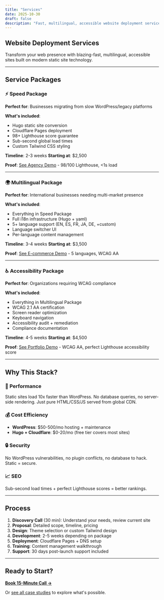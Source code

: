 ```yaml
---
title: "Services"
date: 2025-10-30
draft: false
description: "Fast, multilingual, accessible website deployment services. From concept to production in weeks, not months."
---
```


## Website Deployment Services

Transform your web presence with blazing-fast, multilingual, accessible sites built on modern static site technology.

---

## Service Packages

### ⚡ Speed Package
**Perfect for**: Businesses migrating from slow WordPress/legacy platforms

**What's included**:
- Hugo static site conversion
- Cloudflare Pages deployment
- 98+ Lighthouse score guarantee
- Sub-second global load times
- Custom Tailwind CSS styling

**Timeline**: 2-3 weeks
**Starting at**: $2,500

**Proof**: [See Agency Demo](../demos/demo-1-agency/) - 98/100 Lighthouse, <1s load

---

### 🌍 Multilingual Package
**Perfect for**: International businesses needing multi-market presence

**What's included**:
- Everything in Speed Package
- Full i18n infrastructure (Hugo + yaml)
- 5+ language support (EN, ES, FR, JA, DE, +custom)
- Language switcher UI
- Per-language content management

**Timeline**: 3-4 weeks
**Starting at**: $3,500

**Proof**: [See E-commerce Demo](../demos/demo-3-ecommerce/) - 5 languages, WCAG AA

---

### ♿ Accessibility Package
**Perfect for**: Organizations requiring WCAG compliance

**What's included**:
- Everything in Multilingual Package
- WCAG 2.1 AA certification
- Screen reader optimization
- Keyboard navigation
- Accessibility audit + remediation
- Compliance documentation

**Timeline**: 4-5 weeks
**Starting at**: $4,500

**Proof**: [See Portfolio Demo](../demos/demo-4-portfolio/) - WCAG AA, perfect Lighthouse accessibility score

---

## Why This Stack?

### 🚀 Performance
Static sites load 10x faster than WordPress. No database queries, no server-side rendering. Just pure HTML/CSS/JS served from global CDN.

### 💰 Cost Efficiency
- **WordPress**: $50-500/mo hosting + maintenance
- **Hugo + Cloudflare**: $0-20/mo (free tier covers most sites)

### 🔒 Security
No WordPress vulnerabilities, no plugin conflicts, no database to hack. Static = secure.

### 📈 SEO
Sub-second load times + perfect Lighthouse scores = better rankings.

---

## Process

1. **Discovery Call** (30 min): Understand your needs, review current site
2. **Proposal**: Detailed scope, timeline, pricing
3. **Design**: Theme selection or custom Tailwind design
4. **Development**: 2-5 weeks depending on package
5. **Deployment**: Cloudflare Pages + DNS setup
6. **Training**: Content management walkthrough
7. **Support**: 30 days post-launch support included

---

## Ready to Start?

[**Book 15-Minute Call →**](#contact)

Or [see all case studies](../demos/) to explore what's possible.
